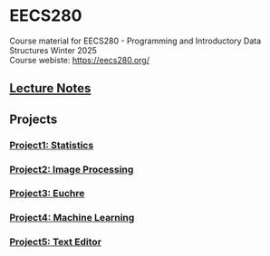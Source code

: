 # EECS280
Course material for EECS280 - Programming and Introductory Data Structures Winter 2025  
Course webiste: https://eecs280.org/
## [Lecture Notes](https://eecs280staff.github.io/notes/)
## Projects
### [Project1: Statistics](https://eecs280staff.github.io/stats/)
### [Project2: Image Processing](https://eecs280staff.github.io/image-processing/)
### [Project3: Euchre](https://eecs280staff.github.io/euchre/)
### [Project4: Machine Learning](https://eecs280staff.github.io/ml-classifier/#ml-classifier)
### [Project5: Text Editor](https://eecs280staff.github.io/list-editor/)

